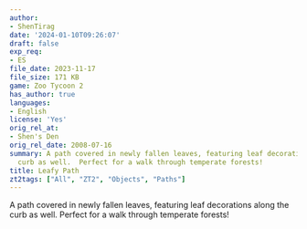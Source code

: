 ```yaml
---
author:
- ShenTirag
date: '2024-01-10T09:26:07'
draft: false
exp_req:
- ES
file_date: 2023-11-17
file_size: 171 KB
game: Zoo Tycoon 2
has_author: true
languages:
- English
license: 'Yes'
orig_rel_at:
- Shen's Den
orig_rel_date: 2008-07-16
summary: A path covered in newly fallen leaves, featuring leaf decorations along the
  curb as well.  Perfect for a walk through temperate forests!
title: Leafy Path
zt2tags: ["All", "ZT2", "Objects", "Paths"]
---
```


A path covered in newly fallen leaves, featuring leaf decorations along the curb as well.  Perfect for a walk through temperate forests!